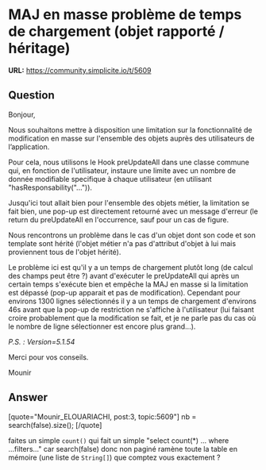 # MAJ en masse problème de temps de chargement (objet rapporté / héritage)

**URL:** https://community.simplicite.io/t/5609

## Question
Bonjour,

Nous souhaitons mettre à disposition une limitation sur la fonctionnalité de modification en masse sur l'ensemble des objets auprès des utilisateurs de l’application.

Pour cela, nous utilisons le Hook preUpdateAll dans une classe commune qui, en fonction de l'utilisateur, instaure une limite avec un nombre de donnée modifiable specifique à chaque utilisateur (en utilisant "hasResponsability("...")).

Jusqu'ici tout allait bien pour l'ensemble des objets métier, la limitation se fait bien, une pop-up est directement retourné avec un message d'erreur (le return du preUpdateAll en l'occurrence, sauf pour un cas de figure.

Nous rencontrons un problème dans le cas d'un objet dont son code et son template sont hérité (l'objet métier n'a pas d'attribut d'objet à lui mais proviennent tous de l'objet hérité). 

Le problème ici est qu'il y a un temps de chargement plutôt long (de calcul des champs peut être ?) avant d'exécuter le preUpdateAll qui après un certain temps s'exécute bien et empêche la MAJ en masse si la limitation est dépassé (pop-up apparait et pas de modification). Cependant pour environs 1300 lignes sélectionnés il y a un temps de chargement d'environs 46s avant que la pop-up de restriction ne s'affiche à l'utilisateur (lui faisant croire probablement que la modification se fait, et je ne parle pas du cas où le nombre de ligne sélectionner est encore plus grand...).

*P.S. : Version=5.1.54*

Merci pour vos conseils.

Mounir

## Answer
[quote="Mounir_ELOUARIACHI, post:3, topic:5609"]
nb = search(false).size();
[/quote]

faites un simple `count()` qui fait un simple  "select count(*) ... where ...filters..."
car search(false) donc non paginé ramène toute la table en mémoire (une liste de `String[]`)
que comptez vous exactement ?
